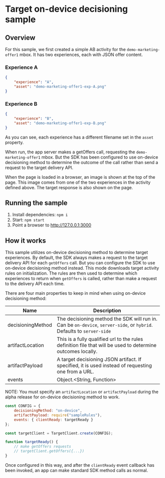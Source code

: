 # Target on-device decisioning sample

## Overview

For this sample, we first created a simple AB activity for the `demo-marketing-offer1` mbox.  It has two experiences, each with JSON offer content.

### Experience A
```json
{
    "experience": "A",
    "asset": "demo-marketing-offer1-exp-A.png"
}
```
### Experience B

```json
{
    "experience": "B",
    "asset": "demo-marketing-offer1-exp-B.png"
}
```

As you can see, each experience has a different filename set in the `asset` property.

When run, the app server makes a getOffers call, requesting the `demo-marketing-offer1` mbox.  But the SDK has been configured to use on-device decisioning method to determine the outcome of the call rather than send a request to the target delivery API.

When the page is loaded in a browser, an image is shown at the top of the page.  This image comes from one of the two experiences in the activity defined above.  The target response is also shown on the page.

## Running the sample
1. Install dependencies: `npm i`
2. Start: `npm start`
3. Point a browser to http://127.0.0.1:3000


## How it works

This sample utilizes on-device decisioning method to determine target experiences.  By default, the SDK always makes a request to the target delivery API for each `getOffers` call.  But you can configure the SDK to use on-device decisioning method instead.  This mode downloads target activity rules on initialization.   The rules are then used to determine which experiences to return when `getOffers` is called, rather than make a request to the delivery API each time.

There are four main properties to keep in mind when using on-device decisioning method:

| Name                      | Description                                                                         |
|---------------------------|-------------------------------------------------------------------------------------|
| decisioningMethod         | The decisioning method the SDK will run in.  Can be `on-device`, `server-side`, or `hybrid`. Defaults to `server-side`      |
| artifactLocation          | This is a fully qualified url to the rules definition file that will be used to determine outcomes locally.  |
| artifactPayload           | A target decisioning JSON artifact. If specified, it is used instead of requesting one from a URL. |
| events                    |  Object.<String, Function>  | No      | None          | An optional object with event name keys and callback function values. |

NOTE: You must specify an `artifactLocation` or `artifactPayload` during the alpha release for on-device decisioning method to work.

```js
const CONFIG = {
    decisioningMethod: "on-device",
    artifactPayload: require("sampleRules"),
    events: { clientReady: targetReady }
};

const targetClient = TargetClient.create(CONFIG);

function targetReady() {
    // make getOffers requests
    // targetClient.getOffers({...})            
}
```

Once configured in this way, and after the `clientReady` event callback has been invoked, an app can make standard SDK method calls as normal.
